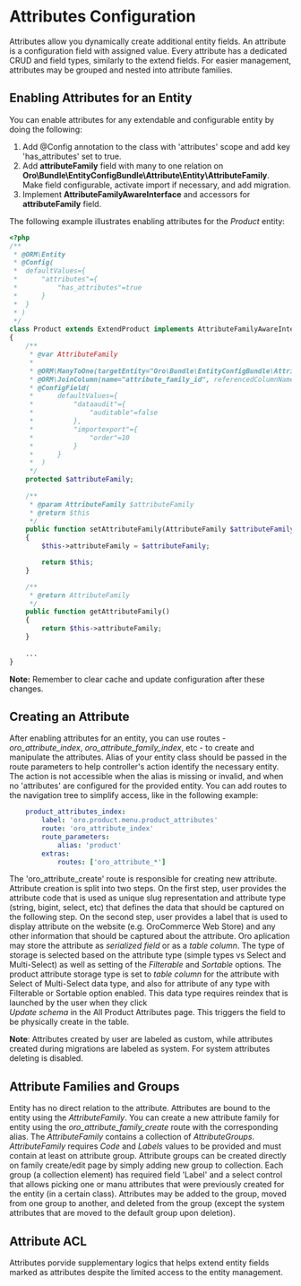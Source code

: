 Attributes Configuration
========================

Attributes allow you dynamically create additional entity fields. An attribute is a configuration field with assigned value. Every attribute has a dedicated CRUD and field types, similarly to the extend fields. For easier management, attributes may be grouped and nested into attribute families.

Enabling Attributes for an Entity
---------------------------------

You can enable attributes for any extendable and configurable entity by doing the following: 

1. Add @Config annotation to the class with 'attributes' scope and add key 'has_attributes' set to true.
2. Add **attributeFamily** field with many to one relation on **Oro\Bundle\EntityConfigBundle\Attribute\Entity\AttributeFamily**. Make field configurable, activate import if necessary, and add migration.
3. Implement **AttributeFamilyAwareInterface** and accessors for **attributeFamily** field.

The following example illustrates enabling attributes for the *Product* entity:

``` php
<?php
/**
 * @ORM\Entity
 * @Config(
 *  defaultValues={
 *      "attributes"={
 *          "has_attributes"=true
 *      }
 *  }
 * )
 */
class Product extends ExtendProduct implements AttributeFamilyAwareInterface
{
    /**
     * @var AttributeFamily
     *
     * @ORM\ManyToOne(targetEntity="Oro\Bundle\EntityConfigBundle\Attribute\Entity\AttributeFamily")
     * @ORM\JoinColumn(name="attribute_family_id", referencedColumnName="id", onDelete="RESTRICT")
     * @ConfigField(
     *      defaultValues={
     *          "dataaudit"={
     *              "auditable"=false
     *          },
     *          "importexport"={
     *              "order"=10
     *          }
     *      }
     *  )
     */
    protected $attributeFamily;
    
    /**
     * @param AttributeFamily $attributeFamily
     * @return $this
     */
    public function setAttributeFamily(AttributeFamily $attributeFamily)
    {
        $this->attributeFamily = $attributeFamily;

        return $this;
    }

    /**
     * @return AttributeFamily
     */
    public function getAttributeFamily()
    {
        return $this->attributeFamily;
    }
    
    ...
}
```

**Note:** Remember to clear cache and update configuration after these changes.

Creating an Attribute
---------------------

After enabling attributes for an entity, you can use routes - *oro_attribute_index*, *oro_attribute_family_index*, etc - to create and manipulate the attributes. Alias of your entity class should be passed in the route parameters to help controller's action identify the necessary entity. The action is not accessible when the alias is missing or invalid, and when no 'attributes' are configured for the provided entity. 
You can add routes to the navigation tree to simplify access, like in the following example:

```yml
    product_attributes_index:
        label: 'oro.product.menu.product_attributes'
        route: 'oro_attribute_index'
        route_parameters:
            alias: 'product'
        extras:
            routes: ['oro_attribute_*']
```

The 'oro_attribute_create' route is responsible for creating new attribute. Attribute creation is split into two steps. On the first step, user provides the attribute code that is used as unique slug representation and attribute type (string, bigint, select, etc) that defines the data that should be captured on the following step. On the second step, user provides a label that is used to display attribute on the website (e.g. OroCommerce Web Store) and any other information that should be captured about the attribute. Oro aplication may store the attribute as *serialized field* or as a *table column*. The type of storage is selected based on the attribute type (simple types vs Select and Multi-Select) as well as setting of the *Filterable* and *Sortable* options. The product attribute storage type is set to *table column* for the attribute with Select of Multi-Select data type, and also for attribute of any type with Filterable or Sortable option enabled. This data type requires reindex that is launched by the user when they click  
*Update schema* in the All Product Attributes page. This triggers the field to be physically create in the table.

**Note**: Attributes created by user are labeled as custom, while attributes created during migrations are labeled as system. For system attributes deleting is disabled.

Attribute Families and Groups
-----------------------------

Entity has no direct relation to the attribute. Attributes are bound to the entity using the *AttributeFamily*. You can 
create a new attribute family for entity using the *oro_attribute_family_create* route with the corresponding alias. The *AttributeFamily* contains a collection of *AttributeGroups*. *AttributeFamily* requires *Code* and *Labels* values to be provided and must contain at least on attribute group. Attribute groups can be created directly on family create/edit page by simply adding new group to collection. Each group (a collection element) has required field 'Label' and a select control that allows picking one or manu attributes that were previously created for the entity (in a certain class). Attributes may be added to the group, moved from one group to another, and deleted from the group (except the system attributes that are moved to the default group upon deletion).

Attribute ACL
-------------
Attributes porvide supplementary logics that helps extend entity fields marked as attributes despite the 
limited access to the entity management.
